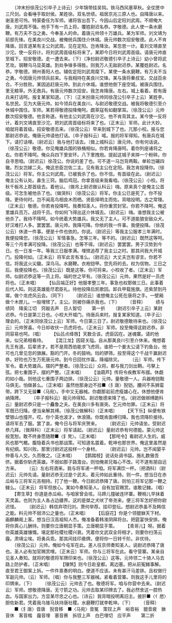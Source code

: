 <!-- { "loadSidebar": true } -->
　　〔冲末扮徐茂公引卒子上诗云〕少年锦带挂吴钩。铁马西风塞草秋。全仗匣中三尺剑。会看唾手取封侯。某姓徐。双名世绩。祖居京兆三原人也。自降唐以来。谢圣恩可怜。特蒙委任为军师。诸将皆出吾下。今因山后定阳刘武周。不顺俺大唐。刘武周不强。他手下有一员上将。覆姓尉迟名恭。字敬德。此人使一条水磨鞭。有万夫不当之勇。今奉圣人的命。着唐元帅领十万雄兵。某为军师。刘文靖为前部先锋。在美良川交战。被俺统兵围住介休城。唐元帅数次招安敬德。此人不肯降唐。回言道某有主公刘武周。见在定阳。岂肯降汝。某忽思一计。着刘文靖直至沙沱。使一反将计。将刘武周首级标将来了。某即今日将刘武周首级。请唐元帅直至城下。招安敬德。走一遭去来。〔下〕〔净扮尉迟敬德引卒子上诗云〕幼小曾将武艺攻。钢鞭乌马显英雄。到处争锋多得胜。则我万人无敌尉迟恭。某覆姓尉迟。名恭。字敬德。朔州善阳人也。辅佐定阳刘武周麾下。某使一条水磨鞭。有万夫不当之勇。今因唐元帅领兵前来。与我相持在美良川交锋。某与唐将秦叔宝。交战百余合。不分胜败。某因追赶唐元帅。到此介休城。谁想他倒下座空城。被唐兵围住。里无粮草。外无救兵。有唐元帅数次招安。我怎肯降唐。左右。城上看着。若有唐兵来打话呵。报复某家知道。〔下〕〔正末扮唐元帅同徐茂公引卒子上云〕某姓李。名世民。见为大唐元帅。如今领兵在美良川。与尉迟敬德交战。被我将敬德引至介休城中围住。军师。某若得敬德投降俺呵。觑草寇有如翻掌耳。〔徐茂公云〕元帅数次招安敬德。他言称道。有他主公刘武周在沙沱。他不肯背其主。某今使一反将计。着刘文靖直至沙沱。把刘武周首级标将来了也。〔正末云〕军师。此计大妙。咱就将着首级。招安敬德去来。〔徐茂公云〕早来到城下了也。兀那小校。报与您那尉迟恭说。俺唐元帅请他打话。〔卒子报科云〕喏。报的将军得知。有唐兵在城下。请打话哩。〔尉迟云〕我与他打话去。〔做上城科云〕唐元帅。你有何话说。〔徐茂公云〕敬德。你见俺雄兵围的铁桶相似。你若肯降唐呵。着你列座诸将之右。你若不降呵。俺众兵四下里安环。八下里拽炮。提起这城子来摔一个粉碎。你自寻思咱。〔尉迟云〕徐茂公。你说的差了也。可不道一马岂背两鞍。单轮岂碾四辙。烈女岂嫁二夫。俺这忠臣岂佐二主。见有我主公在定阳。我怎肯投降你。〔徐茂公云〕将军。你主公刘武周。已被我杀了也。你不信。有首级在此。〔尉迟云〕俺主公有认处。鼻生三窍。脑后鸡冠。你拿首级来我看咱。〔徐茂公云〕小校。将秋千板吊上那首级去。着他认。〔做吊上尉迟做认科云〕嗨。原来真个是俺主公首级。可怎生被他杀了也。〔做哭科〕〔徐茂公云〕将军。你主公已是死了。你不投降。更待何时。岂不闻高鸟相良木而栖。贤臣择明主而佐。背暗投明。古之常理。〔正末云〕敬德。你若肯投降呵。我奏知圣人。将你重赏封官。你若不降呵。俺这里雄兵百万。战将千员。你如何飞得出这介休城去。〔尉迟云〕嗨。谁想我主公被他杀了。我待不降呵。如今统着大势雄兵。我又无了主人。可不道能狼安敌众犬。好汉难打人多。罢罢罢。唐元帅。我降可降。你依的我一件事。我便投降。〔徐茂公云〕休道一件事。便是十件也依的。你说。〔尉迟云〕等我主公服孝三年满时。我便投降您。〔徐茂公云〕军情事急。怎等三年。等不的。〔尉迟云〕既然这等呵。等三个月孝满可投降。〔徐茂公云〕也等不得。〔尉迟云〕罢罢罢。男子汉势到今日。也一日准一年。等我三日服孝满。埋殡追荐了我主公之时。那其间我大开城门。投降何如。〔正末云〕将军此言有准么。〔尉迟云〕大丈夫岂有谬言。你若不信。将我这火尖鎗。深乌马。水磨鞭。衣袍铠甲。您先将的去。权为信物。三日之后。我便投降也。〔徐茂公云〕既是这等。你可将来。小校收了者。〔正末云〕军师。似尉迟恭这等一员上将。端的世之罕有。〔徐茂公云〕元帅。果然是好一员虎将也。〔正末唱〕
　　【仙吕端正好】他服孝整三年。事急也权那做三日。此事着后代人知。则这英雄能尽君臣礼。待他投降后凯歌回。卸兵甲载旌旗。还紫禁到丹墀。做个龙虎风云会。〔同下〕
　　〔尉迟云〕谁想俺主公死在唐将之手。一壁厢做个木匣儿。一般埋殡了。主公。则被你痛杀我也。〔下〕
　　〔音释〕
　　绩与绩同　降奚江切　窍敲去声　日人智切
　　第一折
　　〔尉迟引卒子上云〕某尉迟恭。今日是第三日也。小校大开城门。待唐兵来时。报复某家知道。〔卒子云〕理会的。〔正末同徐茂公上云〕军师。今日第三日了。尉迟敬德敢待来也。〔徐茂公云〕元帅贺喜。今日却收伏一员虎将也。〔正末云〕军师。投至俺得这尉迟恭。非同容易也呵。〔唱〕
　　【仙吕点绛唇】天数合该。虎臣囚在。迷魂寨。请的他来。似兄弟相看待。
　　【混江龙】因窥关隘。自从那美良川引至介休来。俺想着先王有道。后辈贤才。若不是周西伯能求飞虎将。谁把一个姜太公请下钓鱼台。他可也几曾见忽的旗展。豁的门开。冬的鼓响。珰的锣筛。投至得这个千战千赢尉迟恭。好险也万生万死唐元帅。到今日回忧作喜。降福除灾。
　　〔云〕军师。传下军令。着大势雄兵。摆的严整者。〔徐茂公云〕众将。都与我刀剑出鞘。弓拏上弦。把七重围子。摆的严整。〔正末唱〕
　　【油葫芦】传将令疾教军布摆。休觑的如小哉。则他这七重围子两边排。〔徐茂公云〕元帅。量敬德一人。兵器袍铠鞍马俱无。怕做甚么。〔正末唱〕虽然他那身边不挂■〈犭唐〉猊铠。腰间不系狮蛮带。跨下又无骏■〈马宛〉。手中又无器械。你觑那岩前虎瘦雄心在。休想他便肯纳降牌。
　　〔卒子报科云〕报元帅得知。尉迟敬德来降了也。〔尉迟做绑缚跪科云〕量尉迟恭只是一个麤鲁之夫。在美良川多有唐突。乞元帅勿罪。〔正末云〕将军既已归降。便当亲解其缚。〔徐茂公做解科〕〔正末唱〕
　　【天下乐】纵便有铁壁银山也撞开。哎。你个英也波才。休浪猜。你既肯面缚归降。我也须降阶接待。请将军去了服。罢了哀。俺今日与将军庆贺来。
　　〔尉迟云〕元帅请坐。受尉迟恭几拜。〔做拜科〕〔正末云〕将军请起。〔尉迟云〕量尉迟恭有何德能。蒙元帅这般宽恕。敢不终身愿随鞭■〈釒凳〉。〔正末唱〕
　　【那咤令】看尉迟人生的。威风也那气概。腹隐着兵书也那战策。可知道名震着。乾坤也那世界。俺这里虽然是有纪纲。知兴败。那里讨尉迟这般样一个身材。
　　〔尉迟云〕元帅。岂不闻晏平仲善与人交。久而敬之。〔正末唱〕
　　【鹊踏枝】说话处调书袋。施礼数傲吾侪。据着你斩虎英雄。不弱如那子路澹台。则怕俺弟兄每心不改。可不道有朋自远方来。
　　〔云〕左右将酒来。我与将军递一杯咱。将军满饮一杯。〔把酒科〕〔尉迟云〕元帅先请。量尉迟恭无过是个武夫。着元帅如此重待。则一件。想当日在赤瓜峪与三将军元吉相持。打了他一鞭。今日尉迟恭降了唐。则怕三将军记那一鞭之雠么。〔正末云〕将军但放心。某如今奏知圣人。自有加官赐赏。谁敢记雠。〔唱〕
　　【寄生草】你道是赤瓜峪。与咱家曾会垓。马蹄儿撞破连环寨。鞭梢儿早抹着天灵盖。也则为主人各占边疆界。这的是桀之犬吠了帝尧来。便三将军怎好把你尉迟怪。
　　〔尉迟云〕韩信弃项归刘。萧何举荐。挂印登坛。想尉迟恭虽不及韩信之能。料元帅不弱沛公之量也。〔正末唱〕
　　【后庭花】你是个领貔貅天下材。画麒麟阁上客。想当日汉高祖知人杰。俺准备着韩淮阴拜将台。把筵宴快安排。俺将你真心儿酬待。则要你立唐朝显手策。立唐朝显手策。
　　【青哥儿】呀。据着你英雄英雄慷慨。堪定那社稷社稷兴衰。凭着你文武双全将相才。则要你扫荡云霾。肃靖尘埃。将勇兵乖。那其间挂印悬牌。便将你一日转千阶。非优待。
　　〔徐茂公云〕元帅。俺如今屯军在此。差人往京师奏知圣人。说尉迟恭降了唐也。圣人必有加官赐赏哩。〔正末云〕军师。你与三将军在此。看守营寨。某亲自见圣人奏知。就将的敬德将军牌印来也。〔徐茂公云〕这等。元帅领二十骑人马去路上防护者。〔正末唱〕
　　【赚煞】则今日赴皇都。离边塞。把从前寃雠事解。直至君王御案上拆。一件件禀奏的明白。便道不应该。未有甚汗马差排。且权做行军副元帅。〔云〕军师。〔唱〕你与我整三军器械。紧看着营寨。则我这手儿里将的印牌来。〔下〕
　　〔徐茂公云〕元帅去了也。敬德将军。咱与你营中去来。〔尉迟云〕军师。想敬德降唐。无寸箭之功。元帅去取某印牌去了。我必然舍这一腔热血。与国家出力。方显某尽忠之心也。〔诗云〕我背暗投明离旧主。披肝■〈亻厯〉胆佐新君。凭着我乌锥马扶持唐社稷。水磨鞭打就李乾坤。〔下〕
　　〔音释〕
　　■〈犭唐〉音唐　猊音移　■〈马宛〉音冤　策钗上声　峪音裕　貔音疲　貅音休　客音楷　霾音埋　塞音赛　拆钗上声　白巴埋切　应平声
　　第二折
